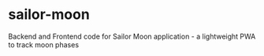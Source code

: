 # sailor-moon
Backend and Frontend code for Sailor Moon application - a lightweight PWA to track moon phases
